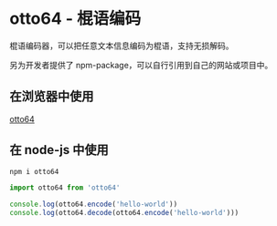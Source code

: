 # otto64 - 棍语编码

棍语编码器，可以把任意文本信息编码为棍语，支持无损解码。

另为开发者提供了 npm-package，可以自行引用到自己的网站或项目中。

## 在浏览器中使用

[otto64](https://otto64.huazhiwan.xyz)

## 在 node-js 中使用

```sh
npm i otto64
```

```js
import otto64 from 'otto64'

console.log(otto64.encode('hello-world'))
console.log(otto64.decode(otto64.encode('hello-world')))
```
